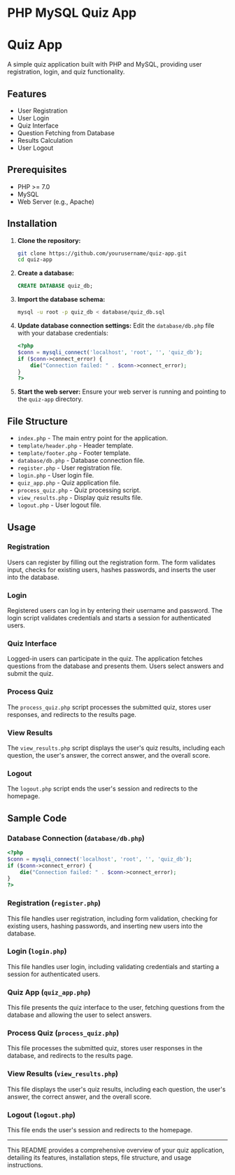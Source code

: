 # PHP MySQL Quiz App
# Quiz App

A simple quiz application built with PHP and MySQL, providing user registration, login, and quiz functionality.
## Features

- User Registration
- User Login
- Quiz Interface
- Question Fetching from Database
- Results Calculation
- User Logout

## Prerequisites

- PHP >= 7.0
- MySQL
- Web Server (e.g., Apache)

## Installation

1. **Clone the repository:**
   ```sh
   git clone https://github.com/yourusername/quiz-app.git
   cd quiz-app
   ```

2. **Create a database:**
   ```sql
   CREATE DATABASE quiz_db;
   ```

3. **Import the database schema:**
   ```sh
   mysql -u root -p quiz_db < database/quiz_db.sql
   ```

4. **Update database connection settings:**
   Edit the `database/db.php` file with your database credentials:
   ```php
   <?php
   $conn = mysqli_connect('localhost', 'root', '', 'quiz_db');
   if ($conn->connect_error) {
       die("Connection failed: " . $conn->connect_error);
   }
   ?>
   ```

5. **Start the web server:**
   Ensure your web server is running and pointing to the `quiz-app` directory.

## File Structure

- `index.php` - The main entry point for the application.
- `template/header.php` - Header template.
- `template/footer.php` - Footer template.
- `database/db.php` - Database connection file.
- `register.php` - User registration file.
- `login.php` - User login file.
- `quiz_app.php` - Quiz application file.
- `process_quiz.php` - Quiz processing script.
- `view_results.php` - Display quiz results file.
- `logout.php` - User logout file.

## Usage

### Registration

Users can register by filling out the registration form. The form validates input, checks for existing users, hashes passwords, and inserts the user into the database.

### Login

Registered users can log in by entering their username and password. The login script validates credentials and starts a session for authenticated users.

### Quiz Interface

Logged-in users can participate in the quiz. The application fetches questions from the database and presents them. Users select answers and submit the quiz.

### Process Quiz

The `process_quiz.php` script processes the submitted quiz, stores user responses, and redirects to the results page.

### View Results

The `view_results.php` script displays the user's quiz results, including each question, the user's answer, the correct answer, and the overall score.

### Logout

The `logout.php` script ends the user's session and redirects to the homepage.

## Sample Code

### Database Connection (`database/db.php`)

```php
<?php
$conn = mysqli_connect('localhost', 'root', '', 'quiz_db');
if ($conn->connect_error) {
    die("Connection failed: " . $conn->connect_error);
}
?>
```

### Registration (`register.php`)

This file handles user registration, including form validation, checking for existing users, hashing passwords, and inserting new users into the database.

### Login (`login.php`)

This file handles user login, including validating credentials and starting a session for authenticated users.

### Quiz App (`quiz_app.php`)

This file presents the quiz interface to the user, fetching questions from the database and allowing the user to select answers.

### Process Quiz (`process_quiz.php`)

This file processes the submitted quiz, stores user responses in the database, and redirects to the results page.

### View Results (`view_results.php`)

This file displays the user's quiz results, including each question, the user's answer, the correct answer, and the overall score.

### Logout (`logout.php`)

This file ends the user's session and redirects to the homepage.

---

This README provides a comprehensive overview of your quiz application, detailing its features, installation steps, file structure, and usage instructions.

